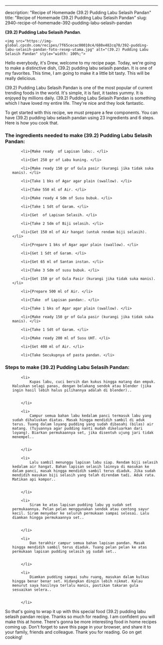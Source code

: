 ---
description: "Recipe of Homemade (39.2) Pudding Labu Selasih Pandan"
title: "Recipe of Homemade (39.2) Pudding Labu Selasih Pandan"
slug: 2940-recipe-of-homemade-392-pudding-labu-selasih-pandan

<p>
	<strong>(39.2) Pudding Labu Selasih Pandan</strong>. 
	
</p>
<p>
	
	<img src="https://img-global.cpcdn.com/recipes/7f65cecac00010c4/680x482cq70/392-pudding-labu-selasih-pandan-foto-resep-utama.jpg" alt="(39.2) Pudding Labu Selasih Pandan" style="width: 100%;">
	
	
</p>
<p>
	Hello everybody, it's Drew, welcome to my recipe page. Today, we're going to make a distinctive dish, (39.2) pudding labu selasih pandan. It is one of my favorites. This time, I am going to make it a little bit tasty. This will be really delicious.
</p>
	
<p>
	
</p>
<p>
	(39.2) Pudding Labu Selasih Pandan is one of the most popular of current trending foods in the world. It's simple, it is fast, it tastes yummy. It is enjoyed by millions daily. (39.2) Pudding Labu Selasih Pandan is something which I have loved my entire life. They're nice and they look fantastic.
</p>

<p>
To get started with this recipe, we must prepare a few components. You can have (39.2) pudding labu selasih pandan using 23 ingredients and 6 steps. Here is how you cook that.
</p>

<h3>The ingredients needed to make (39.2) Pudding Labu Selasih Pandan:</h3>

<ol>
	
		<li>{Make ready  of Lapisan labu:. </li>
	
		<li>{Get 250 gr of Labu kuning. </li>
	
		<li>{Make ready 150 gr of Gula pasir (kurangi jika tidak suka manis). </li>
	
		<li>{Take 1 bks of Agar agar plain (swallow). </li>
	
		<li>{Take 550 ml of Air. </li>
	
		<li>{Make ready 4 Sdm of Susu bubuk. </li>
	
		<li>{Take 1 Sdt of Garam. </li>
	
		<li>{Get  of Lapisan Selasih. </li>
	
		<li>{Take 2 Sdm of Biji selasih. </li>
	
		<li>{Get 150 ml of Air hangat (untuk rendam biji selasih). </li>
	
		<li>{Prepare 1 bks of Agar agar plain (swallow). </li>
	
		<li>{Get 1 Sdt of Garam. </li>
	
		<li>{Get 65 ml of Santan instan. </li>
	
		<li>{Take 3 Sdm of susu bubuk. </li>
	
		<li>{Get 150 gr of Gula Pasir (kurangi jika tidak suka manis). </li>
	
		<li>{Prepare 500 ml of Air. </li>
	
		<li>{Take  of Lapisan pandan:. </li>
	
		<li>{Take 1 bks of Agar agar plain (swallow). </li>
	
		<li>{Make ready 150 gr of Gula pasir (kurangi jika tidak suka manis). </li>
	
		<li>{Take 1 Sdt of Garam. </li>
	
		<li>{Make ready 200 ml of Susu UHT. </li>
	
		<li>{Get 400 ml of Air. </li>
	
		<li>{Take Secukupnya of pasta pandan. </li>
	
</ol>
<p>
	
</p>

<h3>Steps to make (39.2) Pudding Labu Selasih Pandan:</h3>

<ol>
	
		<li>
			Kupas labu, cuci bersih dan kukus hingga matang dan empuk. Haluskan selagi panas, dengan belakang sendok atau blender (jika ingin hasil lebih halus pilihannya adalah di blender)..
			
			
		</li>
	
		<li>
			Campur semua bahan labu kedalam panci termasuk labu yang sudah dihaluskan diatas. Masak hingga mendidih sambil di aduk terus. Tuang dalam loyang pudding yang sudah dibasahi (bilas) air matang. (Tujuannya agar pudding nanti mudah dikeluarkan dari loyang). Biarkan permukaannya set, jika disentuh ujung jari tidak menempel..
			
			
		</li>
	
		<li>
			Lalu sambil menunggu lapisan labu siap. Rendam biji selasih kedalam air hangat. Bahan lapisan selasih lainnya di masukan ke dalam panci, masak hingga mendidih sambil terus diaduk. Jika sudah mendidih masukan biji selasih yang telah direndam tadi. Aduk rata. Matikan api kompor..
			
			
		</li>
	
		<li>
			Siram ke atas lapisan pudding labu yg sudah set permukaannya. Pelan pelan menggunakan sendok atau centong sayur kecil. Siram menyebar ke seluruh permukaan sampai selesai. Lalu diamkan hingga permukaannya set..
			
			
		</li>
	
		<li>
			Dan terakhir campur semua bahan lapisan pandan. Masak hingga mendidih sambil terus diaduk. Tuang pelan pelan ke atas permukaan lapisan pudding selasih yg sudah set..
			
			
		</li>
	
		<li>
			Diamkan pudding sampai suhu ruang, masukan dalam kulkas hingga benar benar set. Hidangkan dingin lebih nikmat. Kalau menurut saya hasilnya terlalu manis, pastikan takaran gula sesuaikan selera..
			
			
		</li>
	
</ol>

<p>
	
</p>

<p>
	So that's going to wrap it up with this special food (39.2) pudding labu selasih pandan recipe. Thanks so much for reading. I am confident you will make this at home. There's gonna be more interesting food in home recipes coming up. Don't forget to save this page in your browser, and share it to your family, friends and colleague. Thank you for reading. Go on get cooking!
</p>
